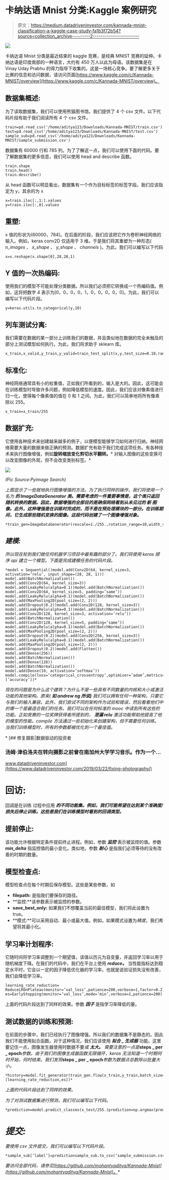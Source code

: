 # 卡纳达语 Mnist 分类:Kaggle 案例研究

> 原文：<https://medium.datadriveninvestor.com/kannada-mnist-classification-a-kaggle-case-study-fa1b3f72b54?source=collection_archive---------2----------------------->

![](img/de3eec9a92cff8a079e04e598b2ce0bb.png)

卡纳达语 Mnist 分类是最近结束的 kaggle 竞赛，是经典 MNIST 竞赛的延伸。卡纳达语是印度南部的一种语言，大约有 450 万人以此为母语。该数据集是在 Vinay Uday Prabhu 的得力指导下收集的。这是一场核心竞争。要了解更多关于比赛的信息和访问数据，请访问页面[https://www.kaggle.com/c/Kannada-MNIST/overview](https://www.kaggle.com/c/Kannada-MNIST/overview)。

## 数据集概述:

为了读取数据集，我们可以使用熊猫图书馆。我们提供了 4 个 csv 文件。以下代码片段有助于我们阅读所有 4 个 csv 文件。

```
train=pd.read_csv('/home/aditya123/Downloads/Kannada-MNIST/train.csv')
test=pd.read_csv('/home/aditya123/Downloads/Kannada-MNIST/test.csv')
sample_sub=pd.read_csv('/home/aditya123/Downloads/Kannada-MNIST/sample_submission.csv')
```

数据集有 60000 行和 785 列。为了了解这一点，我们可以使用下面的代码。要了解数据集的更多信息，我们可以使用 head and describe 函数。

```
train.shape
train.head()
train.describe()
```

从 head 函数可以明显看出，数据集有一个作为目标标签的标签字段。我们应该指定为 y，其余的为 x

```
x=train.iloc[:,1:].values
y=train.iloc[:,0].values
```

## 重塑:

x 值的形状为(60000，784)。在后面的阶段，我们应该把它作为卷积神经网络的输入。例如，keras conv2D 仅适用于 3 维。于是我们将其重塑为一种形态( *n_images* 、 *x_shape* 、 *y_shape* 、 *channels* )。为此，我们可以编写以下代码

```
x=x.reshape(x.shape[0],28,28,1)
```

## Y 值的一次热编码:

使用我们的模型不可能处理分类数据。所以我们必须把它转换成一个热编码值。例如，这将把数字 4 表示为[0，0，0，0，1，0，0，0，0，0]。为此，我们可以编写以下代码片段。

```
y=keras.utils.to_categorical(y,10)
```

## 列车测试分离:

我们需要在数据的某一部分上训练我们的数据，并且类似地在数据的完全未触及的部分上测试模型如何执行。为此，我们将求助于 sklearn 库。

```
x_train,x_valid,y_train,y_valid=train_test_split(x,y,test_size=0.10,random_state=42)
```

## 标准化:

神经网络通常具有小的权重值，正如我们所看到的，输入是大的。因此，这可能会在训练模型时导致许多问题，例如降低模型的速度。因此，我们应该对像素值进行归一化，使得每个像素值的值在 0 和 1 之间。为此，我们可以简单地将所有像素除以 255。

```
x_train=x_train/255
```

## 数据扩充:

它使用各种技术来创建越来越多的例子，以便模型能够学习如何进行归纳。神经网络需要大量的数据来做正确的预测。数据扩充有助于我们完成这项任务。有各种技术来执行图像增强，例如****旋转******缩放变化******剪切******水平翻转。*** 对输入图像的这些变换可以改变图像的外观，但不会改变类别标签。*

*![](img/781ea43c4d5a84e7682c5bacc56c5c64.png)*

*(Pic Source:Pyimage Search)*

*上图显示了一些就地执行图像增强的方法。为了执行同样的操作，我们将使用一个名为 ***的 ImageDataGenerator 类。需要考虑的一件重要事情是，这个类只返回随机转换的数据。因此，数据增强的全部目的是确保网络看到从未见过的 ***新*** 图像。此外，这种增强是在训练时完成的，而不是在预处理模块的一部分。在训练期间，它生成那些随机变换的图像。这段代码创建了一个图像增强对象。****

```
*train_gen=ImageDataGenerator(rescale=1./255.,rotation_range=10,width_shift_range=0.25,height_shift_range=0.30,shear_range=0.15,zoom_range=0.30,horizontal_flip=False)*
```

## *建模:*

*所以现在轮到我们做任何机器学习项目中最有趣的部分了。我们将使用 keras 顺序 api 建立一个模型。下面是完成建模任务的代码片段。*

```
*model = Sequential()model.add(Conv2D(64, kernel_size=3, activation=’relu’, input_shape=(28, 28, 1)))
model.add(BatchNormalization())
model.add(Conv2D(64, kernel_size=3))
model.add(LeakyRelu(alpha=0.1))model.add(BatchNormalization())
model.add(Conv2D(64, kernel_size=5, padding=’same’))
model.add(LeakyRelu(alpha=0.1))model.add(BatchNormalization())
model.add(MaxPooling2D(pool_size=(2, 2)))
model.add(Dropout(0.2))model.add(Conv2D(128, kernel_size=3))
model.add(LeakyRelu(alpha=0.1))model.add(BatchNormalization())
model.add(Conv2D(128, kernel_size=3, activation=’relu’))
model.add(BatchNormalization())
model.add(Conv2D(128, kernel_size=5, padding=’same’))
model.add(LeakyRelu(alpha=0.1))model.add(BatchNormalization())
model.add(MaxPooling2D(pool_size=(2, 2)))
model.add(Dropout(0.2))model.add(Conv2D(256, kernel_size=3))
model.add(LeakyRelu(alpha=0.1))model.add(BatchNormalization())
model.add(MaxPooling2D(pool_size=(2, 2)))
model.add(Dropout(0.2))model.add(Flatten())
model.add(Dense(256))
model.add(BatchNormalization())
model.add(Dense(128))
model.add(BatchNormalization())
model.add(Dense(10, activation=’softmax’))
model.compile(loss=’categorical_crossentropy’,optimizer=’adam’,metrics=[‘accuracy’])*
```

*现在的问题是为什么这个建筑？为什么不是一些具有不同数量的内核和大小或激活功能的其他架构。原来( ***如 andrew ng 所说)*** 我们可以拥有任何一种架构，只要它与我们的输入兼容。此外，我们尝试不同的架构作为试验和错误，然后看看他们中的哪一个是最适合我们的任务。我们可以在任何标准的 mooc 中读到所有这些的功能。正如竞赛的一位奖牌获得者所提到的， ***泄漏 relu*** 激活功能帮助他提高了他的模型的性能。compile 方法通过一些初始化来创建架构，但不需要任何训练。当我们训练模型时，所有的参数都被优化到一个最佳值。*

*[](https://www.datadriveninvestor.com/2019/03/22/fixing-photography/) [## 修复摄影|数据驱动的投资者

### 汤姆·津伯洛夫在转向摄影之前曾在南加州大学学习音乐。作为一个…

www.datadriveninvestor.com](https://www.datadriveninvestor.com/2019/03/22/fixing-photography/) 

# 回访:

回调是在训练 过程中应用 ***的不同功能集。例如，我们可能希望在达到某个准确度/损失后停止训练。这些是我们在训练模型时看到的回调类型。***

## 提前停止:

该功能允许根据特定条件提前终止进程。例如，参数 ***监控*** 表示被监控的值。参数 ***min_delta*** 指监控值的最小变化。类似地，参数 ***耐心*** 是指我们必须等待的没有改善的时期的数量。

## 模型检查点:

模型检查点在每个时期后保存模型。这些是某些参数，如

*   **filepath:** 是指我们要保存的路径。
*   **监控:**该参数表示被监控的参数。
*   **save_best_only:** 如果我们不想覆盖当前的最佳模型，我们将此设置为 true。
*   **模式:**可以采用自动、最小或最大值。例如，如果模式设置为*精度*，我们希望将其最小化。

## 学习率计划程序:

它随时间将学习率调整到一个期望值，该值以历元为自变量，并返回学习率以用于随机梯度下降。在我们的代码中，我们在平台上使用 ***reduce。*** 当性能指标达到稳定水平时，它会以一定的因子降低优化器的学习率，也就是说验证损失没有改善，我们会降低学习率。

```
learning_rate_reduction= ReduceLROnPlateau(monitor=’val_loss’,patience=200,verbose=1,factor=0.2)
es=EarlyStopping(monitor=’val_loss’,mode=’min’,verbose=1,patience=200)
```

上面的代码片段达到了同样的效果。参数 ***因子*** 是指学习率降低的量。

## 测试数据的训练和预测:

在前面的步骤中，我们已经执行了图像增强。所以我们的数据集不是静态的。因此我们不能使用拟合函数。对于这种情况，我们应该使用 ***拟合 _ 生成器*** 功能。这里要记住一点，图像发生器使用时数据不要*或 ***太大。*** 需要注意的一点是***steps _ per _ epoch***参数。由于我们的图像生成器函数无限循环，keras 无法知道一个时期何时开始，何时结束。我们发现***steps _ per _ epoch***参数为数据点总数除以批量大小。*

```
*history=model.fit_generator(train_gen.flow(x_train,y_train,batch_size=batch_size),steps_per_epoch=100,epochs=epochs,validation_data=valid_datagen.flow(x_valid,y_valid),validation_steps=50,callbacks=[learning_rate_reduction,es])*
```

*上面的代码片段达到了同样的效果。*

*为了对测试数据集进行预测，我们可以编写以下代码。*

```
*prediction=model.predict_classes(x_test/255.)prediction=np.argmax(prediction,axis=1)*
```

# *提交:*

*要使用 csv 文件提交，我们可以编写以下代码片段。*

```
*sample_sub[‘label’]=predictionsample_sub.to_csv(‘sample_submission.csv’,index=False)*
```

*要访问全部代码，请参见[https://github.com/mohantyaditya/Kannada-Mnist](https://github.com/mohantyaditya/Kannada-Mnist)。**
